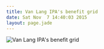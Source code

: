 ```yaml
---
title: Van Lang IPA's benefit grid
date: Sat Nov  7 14:40:03 2015
layout: page.jade
---
```


![Van Lang IPA's benefit grid](/static/assets/benefit-grid.jpg)